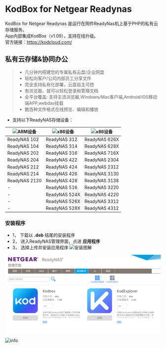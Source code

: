 # KodBox for Netgear Readynas
KodBox for Netgear Readynas 是运行在网件ReadyNas机上基于PHP的私有云存储服务。  
App内部集成KodBox（v1.09），支持在线升级。  
官方链接：https://kodcloud.com/


## 私有云存储&协同办公
> * 几分钟内搭建您的专属私有云盘/企业网盘
> * 轻松向客户/公司内部员工分享文件
> * 完全支持私有化部署，云盘自主可控
> * 有浏览器，就可以轻松登录和管理文档
> * 全平台覆盖: 支持主流浏览器,Windows/Mac客户端,Android/iOS移动端APP,webdav挂载
> * 数百种文件格式在线预览、编辑和播放


* 支持以下ReadyNAS存储设备：

| ![ARM设备](https://github.com/iranee/readynas-aria2/blob/master/ARM_button.png) | ![x86设备](https://github.com/iranee/readynas-aria2/blob/master/x86_button.png) |![x86设备](https://github.com/iranee/readynas-aria2/blob/master/x86_button.png)  |
| --------         |------|-----|
| ReadyNAS 102        | ReadyNAS 312        | ReadyNAS 626X        |
| ReadyNAS 104        | ReadyNAS 314        | ReadyNAS 628X        |
| ReadyNAS 202        | ReadyNAS 316        | ReadyNAS 716X        |
| ReadyNAS 204        | ReadyNAS 422        | ReadyNAS 2304        |
| ReadyNAS 212        | ReadyNAS 424        | ReadyNAS 2312        |
| ReadyNAS 214        | ReadyNAS 426        | ReadyNAS 3130        |
| ReadyNAS 2120       | ReadyNAS 428        | ReadyNAS 3138        |
|        -            | ReadyNAS 516        | ReadyNAS 3220        |
|        -            | ReadyNAS 524X        | ReadyNAS 4220        |
|        -            | ReadyNAS 526X        | ReadyNAS 3312        |
|        -            | ReadyNAS 528X        | ReadyNAS 4312        |

### 安装程序
* 1， 下载以 **.deb** 结尾的安装程序
* 2， 进入ReadyNAS管理界面，点进 **应用程序**
* 3， 选择上传并安装应用程序
![安装图解](https://github.com/iranee/kodexplorer/blob/master/install.jpg)

![info](https://raw.githubusercontent.com/iranee/kodbox/master/install.png)

![info](https://github.com/iranee/kodexplorer/blob/master/ui2.jpg)

